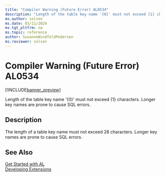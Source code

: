 ```yaml
---
title: "Compiler Warning (Future Error) AL0534"
description: "Length of the table key name '{0}' must not exceed {1} characters."
ms.author: solsen
ms.date: 03/11/2024
ms.tgt_pltfrm: na
ms.topic: reference
author: SusanneWindfeldPedersen
ms.reviewer: solsen
---
```

[//]: # (START>DO_NOT_EDIT)
[//]: # (IMPORTANT:Do not edit any of the content between here and the END>DO_NOT_EDIT.)
[//]: # (Any modifications should be made in the .xml files in the ModernDev repo.)
# Compiler Warning (Future Error) AL0534

[!INCLUDE[banner_preview](../includes/banner_preview.md)]

Length of the table key name '{0}' must not exceed {1} characters. Longer key names are prone to cause SQL errors.


## Description
The length of a table key name must not exceed 28 characters. Longer key names are prone to cause SQL errors.  

[//]: # (IMPORTANT: END>DO_NOT_EDIT)
## See Also  
[Get Started with AL](../devenv-get-started.md)  
[Developing Extensions](../devenv-dev-overview.md)  